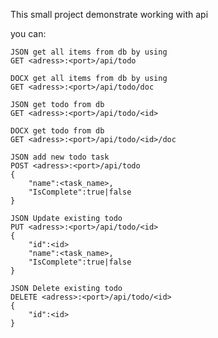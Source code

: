 This small project demonstrate working with api

you can:
	
	JSON get all items from db by using
	GET <adress>:<port>/api/todo
	
	DOCX get all items from db by using
	GET <adress>:<port>/api/todo/doc

	JSON get todo from db
	GET <adress>:<port>/api/todo/<id>
	
	DOCX get todo from db
	GET <adress>:<port>/api/todo/<id>/doc
	
	JSON add new todo task
	POST <adress>:<port>/api/todo
	{
		"name":<task_name>,
		"IsComplete":true|false
	}
		
	JSON Update existing todo
	PUT <adress>:<port>/api/todo/<id>
	{
		"id":<id>
		"name":<task_name>,
		"IsComplete":true|false
	}
		
	JSON Delete existing todo
	DELETE <adress>:<port>/api/todo/<id>
	{
		"id":<id>
	}

	